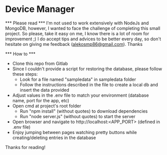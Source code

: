 # Device Manager

*** Please read ***
I'm not used to work extensively with NodeJs and MongoDB, however, I wanted to face the challenge of completing this small project. So please, take it easy on me, I know there is a lot of room for improvement ;) I do accept tips and advices to be better every day, so don't hesitate on giving me feedback (alekosmp86@gmail.com). Thanks

*** How to ***
 - Clone this repo from Gitlab
 - Since I couldn't provide a script for restoring the database, please follow these steps:
    - Look for a file named "sampledata" in sampledata folder
    - Follow the instructions described in the file to create a local db and insert the data provided
 - Adjust values in the .env file to match your environment (database name, port for the app, etc)
 - Open cmd at project's root folder
   - Run "npm install" (without quotes) to download dependencies 
   - Run "node server.js" (without quotes) to start the server
 - Open browser and navigate to http://localhost:<APP_PORT> (defined in .env file)
 - Enjoy jumping between pages watching pretty buttons while creating/deleting entries in the database


Thanks for reading!
